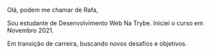 Olá,  podem me chamar de Rafa, 

Sou estudante de Desenvolvimento Web Na Trybe. Iniciei o curso em Novembro 2021. 

Em transição de carreira, buscando novos desafios e objetivos.
